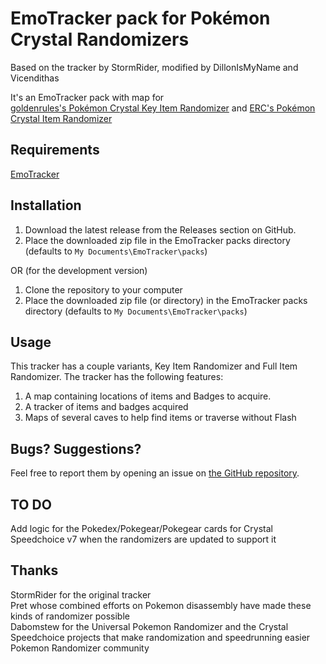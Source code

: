 # EmoTracker pack for Pokémon Crystal Randomizers

Based on the tracker by StormRider, modified by DillonIsMyName and Vicendithas

It's an EmoTracker pack with map for\
[goldenrules's Pokémon Crystal Key Item Randomizer](http://crystal-key-item-randomizer.herokuapp.com/index.html) and [ERC's Pokémon Crystal Item Randomizer](https://github.com/erudnick-cohen/Pokemon-Crystal-Item-Randomizer)

## Requirements
[EmoTracker](https://emotracker.net/)

## Installation
1. Download the latest release from the Releases section on GitHub.
2. Place the downloaded zip file in the EmoTracker packs directory (defaults to ``My Documents\EmoTracker\packs``)

OR (for the development version)

1. Clone the repository to your computer
2. Place the downloaded zip file (or directory) in the EmoTracker packs directory (defaults to ``My Documents\EmoTracker\packs``)

## Usage

This tracker has a couple variants, Key Item Randomizer and Full Item Randomizer. The tracker has the following features:

1. A map containing locations of items and Badges to acquire.
2. A tracker of items and badges acquired
3. Maps of several caves to help find items or traverse without Flash

## Bugs? Suggestions?

Feel free to report them by opening an issue on
[the GitHub repository](https://github.com/Vicendithas/pokemon-crystal-randomizer-tracker).

## TO DO
Add logic for the Pokedex/Pokegear/Pokegear cards for Crystal Speedchoice v7 when the randomizers are updated to support it

## Thanks
StormRider for the original tracker\
Pret whose combined efforts on Pokemon disassembly have made these kinds of randomizer possible\
Dabomstew for the Universal Pokemon Randomizer and the Crystal Speedchoice projects that make randomization and speedrunning easier\
Pokemon Randomizer community
